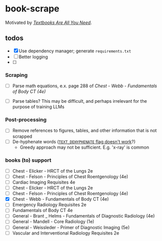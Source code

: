 # book-scrape


Motivated by _[Textbooks Are All You Need](https://arxiv.org/abs/2306.11644)_.


## todos

- [x] Use dependency manager; generate `requirements.txt`
- [ ] Better logging
- [ ] 


### Scraping
- [ ] Parse math equations, e.x. page 288 of _Chest - Webb - Fundamentals of Body CT (4e)_
- [ ] Parse tables? This may be difficult, and perhaps irrelevant for the purpose of training LLMs


### Post-processing
- [ ] Remove references to figures, tables, and other information that is not scrapped
- [ ] De-hyphenate words ([`TEXT_DEHYPHENATE` flag doesn't work](https://pymupdf.readthedocs.io/en/latest/app1.html#text-extraction-flags-defaults)?)
  - Greedy approach may not be sufficient. E.g. 'x-ray' is common


### books (to) support
- [ ] Chest - Elicker - HRCT of the Lungs 2e
- [ ] Chest - Felson - Principles of Chest Roentgenology (4e)
- [ ] Cardiac Imaging Requisites 4e
- [ ] Chest - Elicker - HRCT of the Lungs 2e
- [ ] Chest - Felson - Principles of Chest Roentgenology (4e)
- [x] Chest - Webb - Fundamentals of Body CT (4e)
- [ ] Emergency Radiology Requisites 2e
- [ ] Fundamentals of Body CT 4e
- [ ] General - Brant _ Helms - Fundamentals of Diagnostic Radiology (4e)
- [ ] General - Mandell - Core Radiology (1e)
- [ ] General - Weissleder - Primer of Diagnostic Imaging (5e)
- [ ] Vascular and Interventional Radiology Requisites 2e
